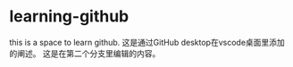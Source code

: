 # learning-github
this is  a space to learn github.
这是通过GitHub desktop在vscode桌面里添加的阐述。
这是在第二个分支里编辑的内容。
